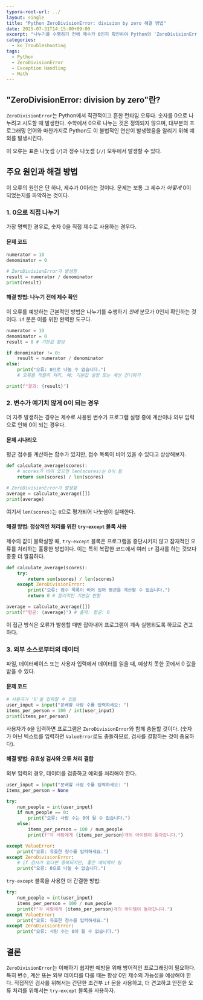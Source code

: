 ```yaml
---
typora-root-url: ../
layout: single
title: "Python ZeroDivisionError: division by zero 해결 방법"
date: 2025-07-31T14:15:00+09:00
excerpt: "나누기를 수행하기 전에 제수가 0인지 확인하여 Python의 'ZeroDivisionError: division by zero'를 예방합니다. 견고한 오류 처리를 위해 조건문과 try-except 블록을 사용하는 방법을 배웁니다."
categories:
  - ko_Troubleshooting
tags:
  - Python
  - ZeroDivisionError
  - Exception Handling
  - Math
---
```


## "ZeroDivisionError: division by zero"란?

`ZeroDivisionError`는 Python에서 직관적이고 흔한 런타임 오류다. 숫자를 0으로 나누려고 시도할 때 발생한다. 수학에서 0으로 나누는 것은 정의되지 않으며, 대부분의 프로그래밍 언어와 마찬가지로 Python도 이 불법적인 연산이 발생했음을 알리기 위해 예외를 발생시킨다.

이 오류는 표준 나눗셈 (`/`)과 정수 나눗셈 (`//`) 모두에서 발생할 수 있다.

## 주요 원인과 해결 방법

이 오류의 원인은 단 하나, 제수가 0이라는 것이다. 문제는 보통 그 제수가 *어떻게* 0이 되었는지를 파악하는 것이다.

### 1. 0으로 직접 나누기

가장 명백한 경우로, 숫자 0을 직접 제수로 사용하는 경우다.

#### 문제 코드

```python
numerator = 10
denominator = 0

# ZeroDivisionError가 발생함
result = numerator / denominator
print(result)
```

#### 해결 방법: 나누기 전에 제수 확인

이 오류를 예방하는 근본적인 방법은 나누기를 수행하기 *전에* 분모가 0인지 확인하는 것이다. `if` 문은 이를 위한 완벽한 도구다.

```python
numerator = 10
denominator = 0
result = 0 # 기본값 할당

if denominator != 0:
    result = numerator / denominator
else:
    print("오류: 0으로 나눌 수 없습니다.")
    # 오류를 적절히 처리, 예: 기본값 설정 또는 계산 건너뛰기

print(f"결과: {result}")
```

### 2. 변수가 예기치 않게 0이 되는 경우

더 자주 발생하는 경우는 제수로 사용된 변수가 프로그램 실행 중에 계산이나 외부 입력으로 인해 0이 되는 경우다.

#### 문제 시나리오

평균 점수를 계산하는 함수가 있지만, 점수 목록이 비어 있을 수 있다고 상상해보자.

```python
def calculate_average(scores):
    # scores가 비어 있으면 len(scores)는 0이 됨
    return sum(scores) / len(scores)

# ZeroDivisionError가 발생함
average = calculate_average([])
print(average)
```

여기서 `len(scores)`는 `0`으로 평가되어 나눗셈이 실패한다.

#### 해결 방법: 정상적인 처리를 위한 `try-except` 블록 사용

제수의 값이 불확실할 때, `try-except` 블록은 프로그램을 중단시키지 않고 잠재적인 오류를 처리하는 훌륭한 방법이다. 이는 특히 복잡한 코드에서 여러 `if` 검사를 하는 것보다 종종 더 깔끔하다.

```python
def calculate_average(scores):
    try:
        return sum(scores) / len(scores)
    except ZeroDivisionError:
        print("오류: 점수 목록이 비어 있어 평균을 계산할 수 없습니다.")
        return 0 # 합리적인 기본값 반환

average = calculate_average([])
print(f"평균: {average}") # 출력: 평균: 0
```

이 접근 방식은 오류가 발생할 때만 잡아내어 프로그램이 계속 실행되도록 하므로 견고하다.

### 3. 외부 소스로부터의 데이터

파일, 데이터베이스 또는 사용자 입력에서 데이터를 읽을 때, 예상치 못한 곳에서 0 값을 받을 수 있다.

#### 문제 코드

```python
# 사용자가 '0'을 입력할 수 있음
user_input = input("분배할 사람 수를 입력하세요: ")
items_per_person = 100 / int(user_input)
print(items_per_person)
```

사용자가 `0`을 입력하면 프로그램은 `ZeroDivisionError`와 함께 충돌할 것이다. (숫자가 아닌 텍스트를 입력하면 `ValueError`로도 충돌하므로, 검사를 결합하는 것이 중요하다).

#### 해결 방법: 유효성 검사와 오류 처리 결합

외부 입력의 경우, 데이터를 검증하고 예외를 처리해야 한다.

```python
user_input = input("분배할 사람 수를 입력하세요: ")
items_per_person = None

try:
    num_people = int(user_input)
    if num_people == 0:
        print("오류: 사람 수는 0이 될 수 없습니다.")
    else:
        items_per_person = 100 / num_people
        print(f"각 사람에게 {items_per_person}개의 아이템이 돌아갑니다.")

except ValueError:
    print("오류: 유효한 정수를 입력하세요.")
except ZeroDivisionError: 
    # if 검사가 있다면 중복되지만, 좋은 예비책이 됨
    print("오류: 0으로 나눌 수 없습니다.")
```
`try-except` 블록을 사용한 더 간결한 방법:
```python
try:
    num_people = int(user_input)
    items_per_person = 100 / num_people
    print(f"각 사람에게 {items_per_person}개의 아이템이 돌아갑니다.")
except ValueError:
    print("오류: 유효한 정수를 입력하세요.")
except ZeroDivisionError:
    print("오류: 사람 수는 0이 될 수 없습니다.")
```

## 결론

`ZeroDivisionError`는 이해하기 쉽지만 예방을 위해 방어적인 프로그래밍이 필요하다. 특히 변수, 계산 또는 외부 데이터를 다룰 때는 항상 0인 제수의 가능성을 예상해야 한다. 직접적인 검사를 위해서는 간단한 조건부 `if` 문을 사용하고, 더 견고하고 안전한 오류 처리를 위해서는 `try-except` 블록을 사용하자.
